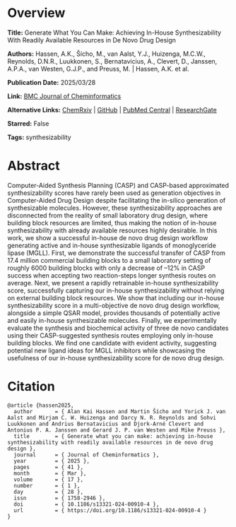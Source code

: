 # Overview
**Title:**
Generate What You Can Make: Achieving In-House Synthesizability With Readily Available Resources in De Novo Drug Design

**Authors:**
Hassen, A.K., Šícho, M., van Aalst, Y.J., Huizenga, M.C.W., Reynolds, D.N.R., Luukkonen, S., Bernatavicius, A., Clevert, D., Janssen, A.P.A., van Westen, G.J.P., and Preuss, M. |
Hassen, A.K. et al.

**Publication Date:**
2025/03/28

**Link:**
[BMC Journal of Cheminformatics](https://jcheminf.biomedcentral.com/articles/10.1186/s13321-024-00910-4)

**Alternative Links:**
[ChemRxiv](https://chemrxiv.org/engage/chemrxiv/article-details/65e51a8466c138172921935f) |
[GitHub](https://github.com/AlanHassen/led3score) |
[PubMed Central](https://pmc.ncbi.nlm.nih.gov/articles/PMC11954305) |
[ResearchGate](https://www.researchgate.net/publication/390284744_Generate_what_you_can_make_achieving_in-house_synthesizability_with_readily_available_resources_in_de_novo_drug_design)

**Starred:**
False

**Tags:**
synthesizability


# Abstract
Computer-Aided Synthesis Planning (CASP) and CASP-based approximated synthesizability scores have rarely been used as generation objectives in Computer-Aided Drug Design despite facilitating the in-silico generation of synthesizable molecules.
However, these synthesizability approaches are disconnected from the reality of small laboratory drug design, where building block resources are limited, thus making the notion of in-house synthesizability with already available resources highly desirable.
In this work, we show a successful in-house de novo drug design workflow generating active and in-house synthesizable ligands of monoglyceride lipase (MGLL).
First, we demonstrate the successful transfer of CASP from 17.4 million commercial building blocks to a small laboratory setting of roughly 6000 building blocks with only a decrease of –12% in CASP success when accepting two reaction-steps longer synthesis routes on average.
Next, we present a rapidly retrainable in-house synthesizability score, successfully capturing our in-house synthesizability without relying on external building block resources.
We show that including our in-house synthesizability score in a multi-objective de novo drug design workflow, alongside a simple QSAR model, provides thousands of potentially active and easily in-house synthesizable molecules.
Finally, we experimentally evaluate the synthesis and biochemical activity of three de novo candidates using their CASP-suggested synthesis routes employing only in-house building blocks.
We find one candidate with evident activity, suggesting potential new ligand ideas for MGLL inhibitors while showcasing the usefulness of our in-house synthesizability score for de novo drug design.


# Citation
```
@article {hassen2025,
  author       = { Alan Kai Hassen and Martin Šícho and Yorick J. van Aalst and Mirjam C. W. Huizenga and Darcy N. R. Reynolds and Sohvi Luukkonen and Andrius Bernatavicius and Djork-Arné Clevert and Antonius P. A. Janssen and Gerard J. P. van Westen and Mike Preuss },
  title        = { Generate what you can make: achieving in-house synthesizability with readily available resources in de novo drug design },
  journal      = { Journal of Cheminformatics },
  year         = { 2025 },
  pages        = { 41 },
  month        = { Mar },
  volume       = { 17 },
  number       = { 1 },
  day          = { 28 },
  issn         = { 1758-2946 },
  doi          = { 10.1186/s13321-024-00910-4 },
  url          = { https://doi.org/10.1186/s13321-024-00910-4 }
}
```

